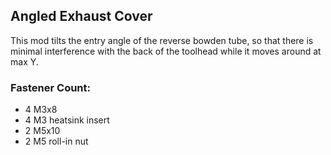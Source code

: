 ## Angled Exhaust Cover
This mod tilts the entry angle of the reverse bowden tube, so that there is minimal interference with the back of the toolhead while it moves around at max Y. 

### Fastener Count:  
- 4 M3x8  
- 4 M3 heatsink insert  
- 2 M5x10  
- 2 M5 roll-in nut  